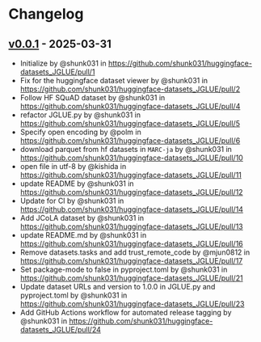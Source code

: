 # Changelog

## [v0.0.1](https://github.com/shunk031/huggingface-datasets_JGLUE/commits/v0.0.1) - 2025-03-31
- Initialize by @shunk031 in https://github.com/shunk031/huggingface-datasets_JGLUE/pull/1
- Fix for the huggingface dataset viewer by @shunk031 in https://github.com/shunk031/huggingface-datasets_JGLUE/pull/2
- Follow HF SQuAD dataset by @shunk031 in https://github.com/shunk031/huggingface-datasets_JGLUE/pull/4
- refactor JGLUE.py by @shunk031 in https://github.com/shunk031/huggingface-datasets_JGLUE/pull/5
- Specify open encoding by @polm in https://github.com/shunk031/huggingface-datasets_JGLUE/pull/6
- download parquet from hf datasets in `MARC-ja` by @shunk031 in https://github.com/shunk031/huggingface-datasets_JGLUE/pull/10
- open file in utf-8 by @kishida in https://github.com/shunk031/huggingface-datasets_JGLUE/pull/11
- update README by @shunk031 in https://github.com/shunk031/huggingface-datasets_JGLUE/pull/12
- Update for CI by @shunk031 in https://github.com/shunk031/huggingface-datasets_JGLUE/pull/14
- Add JCoLA dataset by @shunk031 in https://github.com/shunk031/huggingface-datasets_JGLUE/pull/13
- update README.md by @shunk031 in https://github.com/shunk031/huggingface-datasets_JGLUE/pull/16
- Remove datasets.tasks and add trust_remote_code by @mjun0812 in https://github.com/shunk031/huggingface-datasets_JGLUE/pull/17
- Set package-mode to false in pyproject.toml by @shunk031 in https://github.com/shunk031/huggingface-datasets_JGLUE/pull/21
- Update dataset URLs and version to 1.0.0 in JGLUE.py and pyproject.toml by @shunk031 in https://github.com/shunk031/huggingface-datasets_JGLUE/pull/23
- Add GitHub Actions workflow for automated release tagging by @shunk031 in https://github.com/shunk031/huggingface-datasets_JGLUE/pull/24
